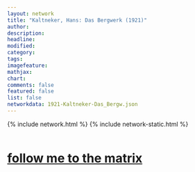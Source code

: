 ```yaml
---
layout: network
title: "Kaltneker, Hans: Das Bergwerk (1921)"
author:
description:
headline:
modified:
category:
tags: 
imagefeature: 
mathjax: 
chart: 
comments: false
featured: false
list: false
networkdata: 1921-Kaltneker-Das_Bergw.json
---
```

{% include network.html %}
{% include network-static.html %}
<div class="row">
  <div class="small-5 small-centered columns"><a href="/matrix403"><h1>follow me to the matrix</h1></a>
</div>
</div>
